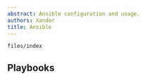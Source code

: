 ```yaml
---
abstract: Ansible configuration and usage.
authors: Xander
title: Ansible
---
```


```{toctree}
files/index
```

## Playbooks

```{autoyaml} ansible/hosts.yml
```

```{autoyaml} ansible/files.yml
```
